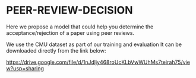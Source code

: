 # PEER-REVIEW-DECISION

Here we propose a model that could help you determine the acceptance/rejection of a paper using peer reviews.

We use the CMU dataset as part of our training and evaluation
It can be downloaded directly from the link below:

https://drive.google.com/file/d/1nJdljy468roUcKLbVwWUhMs7teirah75/view?usp=sharing

